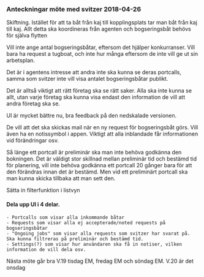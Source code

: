 ### Anteckningar möte med svitzer 2018-04-26

Skiftning. Istället för att ta båt från kaj till kopplingsplats tar man båt från kaj till kaj. Allt detta ska koordineras från agenten och bogseringsbåt behövs för själva flytten

Vill inte ange antal bogseringsbåtar, eftersom det hjälper konkurranser. Vill bara ha request a tugboat, och inte hur många eftersom de inte vill ge ut sin arbetsplan.

Det är i agentens intresse att andra inte ska kunna se deras portcalls, samma som svitzer inte vill visa antalet bogseringsbåtar publikt.

Det är alltså viktigt att rätt företag ska se rätt saker. Alla ska inte kunna se allt, utan varje företag ska kunna visa endast den information de vill att andra företag ska se.

UI är mycket bättre nu, bra feedback på den nedskalade versionen. 

De vill att det ska skickas mail när en ny request för bogseringsbåt görs. Vill även ha en notissymbol i appen. Viktigt att alla inblandade får informationen vid förändringar osv.

Så länge ett portcall är preliminär ska man inte behöva godkänna den bokningen. Det är väldigt stor skillnad mellan preliminär tid och bestämd tid för planering, vill inte behöva godkänna ett portcall 20 gånger bara för att den förändras innan det är bestämd. Men vid ett preliminärt portcall ska man kunna skicka tillbaka att man sett den.

Sätta in filterfunktion i listvyn

#### Dela upp UI i 4 delar. 
`````````````
- Portcalls som visar alla inkommande båtar 
- Requests som visar alla ej accepterade/noted requests på bogseringsbåtar
- "Ongoing jobs" som visar alla requests som svitzer har svarat på. Ska kunna filtreras på preliminär och bestämd tid.
- Settings(?) som visar hur användaren ska få in notiser, vilken information de vill dela osv.
`````````````
Nästa möte går bra V.19 tisdag EM, fredag EM och söndag EM. V.20 är det onsdag

